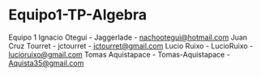 # Equipo1-TP-Algebra

Equipo 1
Ignacio Otegui - Jaggerlade - nachootegui@hotmail.com
Juan Cruz Tourret  - jctourret  - jctourret@gmail.com
Lucio Ruixo - LucioRuixo - lucioruixo@gmail.com
Tomas Aquistapace - Tomas-Aquistapace - Aquista35@gmail.com 
